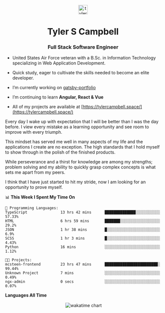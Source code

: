 <p align="center">
<a href="https://linkedin.com/in/tyler-campbell36" target="blank"><img align="center" src="https://cdn.jsdelivr.net/npm/simple-icons@3.0.1/icons/linkedin.svg" alt="tyler-campbell36" height="30" width="30" /></a>
</p>
<h1 align="center">Tyler S Campbell</h1>
<h3 align="center">Full Stack Software Engineer</h3>

* United States Air Force veteran with a B.Sc. in Information Technology specializing in Web Application Development. 

* Quick study, eager to cultivate the skills needed to become an elite developer.

* I’m currently working on [gatsby-portfolio](https://github.com/t36campbell/gatsby-portfolio)

* I’m continuing to learn **Angular, React & Vue**

* All of my projects are available at [https://tylercampbell.space/](https://tylercampbell.space/)

Every day I wake up with expectation that I will be better than I was the day before. I view every mistake as a learning opportunity and see room to improve with every triumph.

This mindset has served me well in many aspects of my life and the applications I create are no exception. The high standards that I hold myself to show through in the polish of the finished products.

While perseverance and a thirst for knowledge are among my strengths; problem solving and my ability to quickly grasp complex concepts is what sets me apart from my peers.

I think that I have just started to hit my stride, now I am looking for an opportunity to prove myself.

<!--START_SECTION:waka-->
📊 **This Week I Spent My Time On** 

```text
💬 Programming Languages: 
TypeScript               13 hrs 42 mins      ██████████████░░░░░░░░░░░   57.33% 
HTML                     6 hrs 59 mins       ███████░░░░░░░░░░░░░░░░░░   29.2% 
JSON                     1 hr 38 mins        █░░░░░░░░░░░░░░░░░░░░░░░░   6.9% 
SCSS                     1 hr 3 mins         █░░░░░░░░░░░░░░░░░░░░░░░░   4.43% 
Python                   16 mins             ░░░░░░░░░░░░░░░░░░░░░░░░░   1.12%

🐱‍💻 Projects: 
mcsteen-frontend         23 hrs 47 mins      ████████████████████████░   99.44% 
Unknown Project          7 mins              ░░░░░░░░░░░░░░░░░░░░░░░░░   0.49% 
ngx-admin                0 secs              ░░░░░░░░░░░░░░░░░░░░░░░░░   0.07%

```


<!--END_SECTION:waka-->
**Languages All Time** 
<p align="center">&nbsp;<img align="center" alt="wakatime chart"
src="https://wakatime.com/share/@738aac7f-8868-4bc3-a1df-4c36703ee4b6/f86255e0-cf1e-483e-9ae4-5c0fdb9a56f8.png"/></p>

